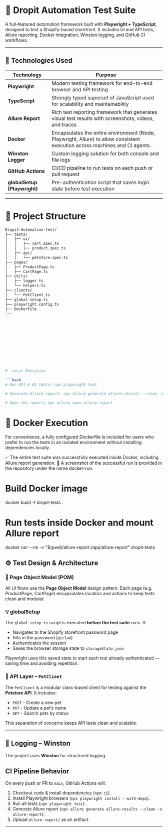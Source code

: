 # 🧪 Dropit Automation Test Suite

A full-featured automation framework built with **Playwright + TypeScript**, designed to test a Shopify-based storefront. It includes UI and API tests, Allure reporting, Docker integration, Winston logging, and GitHub CI workflows.

---

## 🚀 Technologies Used

| Technology       | Purpose |
|------------------|---------|
| **Playwright**   | Modern testing framework for end-to-end browser and API testing |
| **TypeScript**   | Strongly typed superset of JavaScript used for scalability and maintainability |
| **Allure Report**| Rich test reporting framework that generates visual test results with screenshots, videos, and traces |
| **Docker**       | 	Encapsulates the entire environment (Node, Playwright, Allure) to allow consistent execution across machines and CI agents.  |
| **Winston Logger** | Custom logging solution for both console and file logs |
| **GitHub Actions** | CI/CD pipeline to run tests on each push or pull request |
| **globalSetup (Playwright)** | Pre-authentication script that saves login state before test execution |


---
# 🧠 Project Structure

```bash
Dropit-Automation-test/
├── tests/
│   ├── ui/
│   │   ├── cart.spec.ts
│   │   ├── product.spec.ts
│   ├── api/
│   │   └── petstore.spec.ts
├── pages/
│   ├── ProductPage.ts
│   ├── CartPage.ts
├── utils/
│   ├── logger.ts
│   └── helpers.ts
├── clients/
│   └── PetClient.ts
├── global-setup.ts
├── playwright.config.ts
├── Dockerfile
---












#  Local Execution

```bash
# Run API & UI tests\ npx playwright test

# Generate Allure report\ npx allure generate allure-results --clean -o allure-report

# Open the report\ npx allure open allure-report
```

# 🐳 Docker Execution
For convenience, a fully configured Dockerfile is included for users who prefer to run the tests in an isolated environment without installing dependencies locally.

✅ The entire test suite was successfully executed inside Docker, including Allure report generation.
📸 A screenshot of the successful run is provided in the repository under the name docker-run.
# Build Docker image
docker build -t dropit-tests .

# Run tests inside Docker and mount Allure report
docker run --rm -v "$(pwd)/allure-report:/app/allure-report" dropit-tests
## ⚙️ Test Design & Architecture

### 🧠 Page Object Model (POM)
All UI flows use the **Page Object Model** design pattern. Each page (e.g. ProductPage, CartPage) encapsulates locators and actions to keep tests clean and modular.

### 💡 globalSetup
The `global-setup.ts` script is executed **before the test suite** runs. It:
- Navigates to the Shopify storefront password page
- Fills in the password (`giclao`)
- Authenticates the session
- Saves the browser storage state to `storageState.json`

Playwright uses this saved state to start each test already authenticated — saving time and avoiding repetition.

### 🔌 API Layer – `PetClient`
The `PetClient` is a modular class-based client for testing against the **Petstore API**. It includes:
- `POST` - Create a new pet
- `PUT` - Update a pet’s name
- `GET` - Search pets by status

This separation of concerns keeps API tests clean and scalable.

---

## 🧾 Logging – Winston
The project uses **Winston** for structured logging. 

##  CI Pipeline Behavior

On every push or PR to `main`, GitHub Actions will:

1. Checkout code & install dependencies (`npm ci`).
2. Install Playwright browsers (`npx playwright install --with-deps`).
3. Run all tests (`npx playwright test`).
4. Generate Allure report (`npx allure generate allure-results --clean -o allure-report`).
5. Upload `allure-report/` as an artifact.

---






